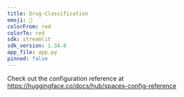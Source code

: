 ```yaml
---
title: Drug-Classification
emoji: 🐠
colorFrom: red
colorTo: red
sdk: streamlit
sdk_version: 1.34.0
app_file: app.py
pinned: false
---
```


Check out the configuration reference at https://huggingface.co/docs/hub/spaces-config-reference